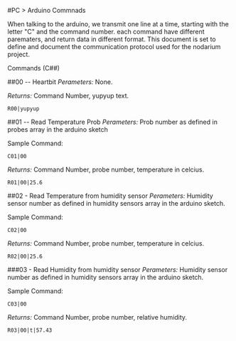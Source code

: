 #PC > Arduino Commnads


When talking to the arduino, we transmit one line at a time, starting with the letter "C" and the command number. each command have different parematers, and return data in different format. This document is set to define and document the communication protocol used for the nodarium project.

Commands (C##)

##00 -- Heartbit
*Perameters:*
None.

*Returns:*
Command Number, yupyup text.
```
R00|yupyup
```

##01 -- Read Temperature Prob
*Perameters:*
Prob number as defined in probes array in the arduino sketch

Sample Command:
```
C01|00
```

*Returns:*
Command Number, probe number, temperature in celcius.
```
R01|00|25.6
```

##02 - Read Temperature from humidity sensor
*Perameters:*
Humidity sensor number as defined in humidity sensors array in the arduino sketch.

Sample Command:
```
C02|00
```

*Returns:*
Command Number, probe number, temperature in celcius.
```
R02|00|25.6
```

###03 - Read Humidity from humidity sensor
*Perameters:*
Humidity sensor number as defined in humidity sensors array in the arduino sketch.

Sample Command:
```
C03|00
```

*Returns:*
Command Number, probe number, relative humidity.
```
R03|00|t|57.43
```
